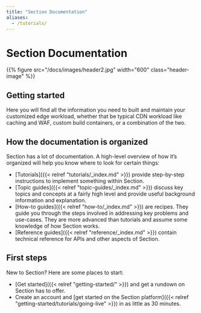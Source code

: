```yaml
---
title: "Section Documentation"
aliases:
  - /tutorials/
---
```


# Section Documentation

{{% figure src="/docs/images/header2.jpg" width="600" class="header-image" %}}

## Getting started

Here you will find all the information you need to built and maintain your customized edge workload, whether that be typical CDN workload like caching and WAF, custom build containers, or a combination of the two. 

## How the documentation is organized

Section has a lot of documentation. A high-level overview of how it’s organized will help you know where to look for certain things:

* [Tutorials]({{< relref "tutorials/_index.md" >}}) provide step-by-step instructions to implement something within Section.
* [Topic guides]({{< relref "topic-guides/_index.md" >}}) discuss key topics and concepts at a fairly high level and provide useful background information and explanation.
* [How-to guides]({{< relref "how-to/_index.md" >}}) are recipes. They guide you through the steps involved in addressing key problems and use-cases. They are more advanced than tutorials and assume some knowledge of how Section works.
* [Reference guides]({{< relref "reference/_index.md" >}}) contain technical reference for APIs and other aspects of Section.

## First steps

New to Section? Here are some places to start:

* [Get started]({{< relref "getting-started/" >}}) and get a rundown on Section has to offer.
* Create an account and [get started on the Section platform]({{< relref "getting-started/tutorials/going-live" >}}) in as little as 30 minutes.
